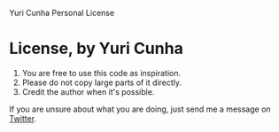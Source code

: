 Yuri Cunha Personal License

# License, by Yuri Cunha

1. You are free to use this code as inspiration.
2. Please do not copy large parts of it directly.
3. Credit the author when it's possible.

If you are unsure about what you are doing, just send me a message on [Twitter](https://twitter.com/isyuricunha).

